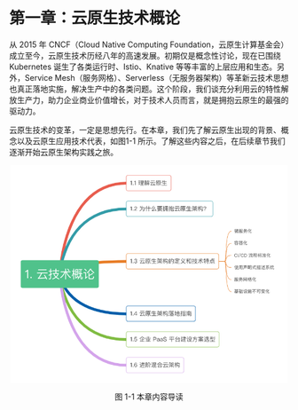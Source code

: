 # 第一章：云原生技术概论

从 2015 年 CNCF（Cloud Native Computing Foundation，云原生计算基金会）成立至今，云原生技术历经八年的高速发展。初期仅是概念性讨论，现在已围绕 Kubernetes 诞生了各类运行时、Istio、Knative 等等丰富的上层应用和生态。另外，Service Mesh（服务网格）、Serverless（无服务器架构）等革新云技术思想也真正落地实施，解决生产中的各类问题。这个阶段，我们谈充分利用云的特性解放生产力，助力企业商业价值增长，对于技术人员而言，就是拥抱云原生的最强的驱动力。

云原生技术的变革，一定是思想先行。在本章，我们先了解云原生出现的背景、概念以及云原生应用技术代表，如图1-1 所示。了解这些内容之后，在后续章节我们逐渐开始云原生架构实践之旅。


<div  align="center">
	<img src="../assets/cloud-summary.png" width = "500"  align=center />
	<p>图 1-1 本章内容导读</p>
</div>


